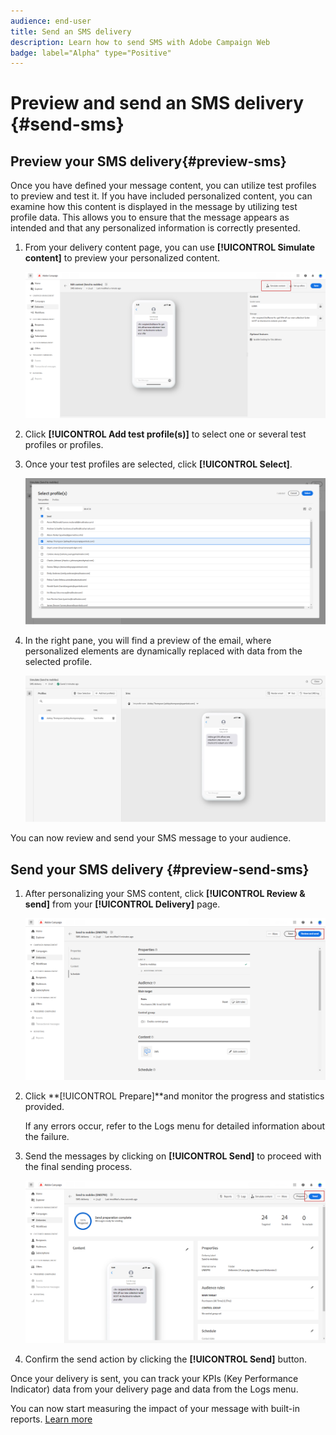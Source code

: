 ```yaml
---
audience: end-user
title: Send an SMS delivery
description: Learn how to send SMS with Adobe Campaign Web
badge: label="Alpha" type="Positive"
---
```

# Preview and send an SMS delivery {#send-sms}

## Preview your SMS delivery{#preview-sms}

Once you have defined your message content, you can utilize test profiles to preview and test it. If you have included personalized content, you can examine how this content is displayed in the message by utilizing test profile data. This allows you to ensure that the message appears as intended and that any personalized information is correctly presented.

1. From your delivery content page, you can use **[!UICONTROL Simulate content]** to preview your personalized content.

    ![](assets/sms_send_1.png)

1. Click **[!UICONTROL Add test profile(s)]** to select one or several test profiles or profiles.

1. Once your test profiles are selected, click **[!UICONTROL Select]**.

    ![](assets/sms_send_2.png)

1. In the right pane, you will find a preview of the email, where personalized elements are dynamically replaced with data from the selected profile.

    ![](assets/sms_send_3.png)

You can now review and send your SMS message to your audience.

## Send your SMS delivery {#preview-send-sms}

1. After personalizing your SMS content, click **[!UICONTROL Review & send]** from your **[!UICONTROL Delivery]** page.

    ![](assets/sms_send_4.png)

1. Click **[!UICONTROL Prepare]**and monitor the progress and statistics provided. 

    If any errors occur, refer to the Logs menu for detailed information about the failure.

1. Send the messages by clicking on **[!UICONTROL Send]** to proceed with the final sending process.

    ![](assets/sms_send_5.png)

1. Confirm the send action by clicking the **[!UICONTROL Send]** button.

Once your delivery is sent, you can track your KPIs (Key Performance Indicator) data from your delivery page and data from the Logs menu.

You can now start measuring the impact of your message with built-in reports. [Learn more](../reporting/sms-report.md)




